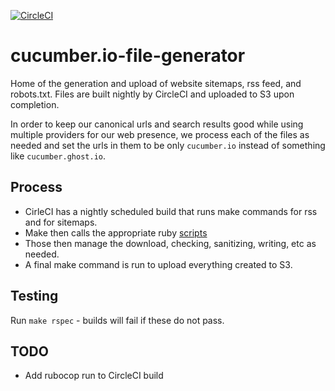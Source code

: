 [![CircleCI](https://circleci.com/gh/cucumber/cucumber.io-file-generator/tree/master.svg?style=svg)](https://circleci.com/gh/cucumber/cucumber.io-file-generator/tree/master)

# cucumber.io-file-generator

Home of the generation and upload of website sitemaps, rss feed, and robots.txt. Files are built nightly by CircleCI and uploaded to S3 upon completion.

In order to keep our canonical urls and search results good while using multiple providers for our web presence, we process each of the files as needed and set the urls in them to be only `cucumber.io` instead of something like `cucumber.ghost.io`.

## Process

* CirleCI has a nightly scheduled build that runs make commands for rss and for sitemaps.
* Make then calls the appropriate ruby [scripts](https://github.com/cucumber/cucumber.io-file-generator/tree/master/scripts)
* Those then manage the download, checking, sanitizing, writing, etc as needed.
* A final make command is run to upload everything created to S3.

## Testing

Run `make rspec` - builds will fail if these do not pass.

## TODO

* Add rubocop run to CircleCI build
